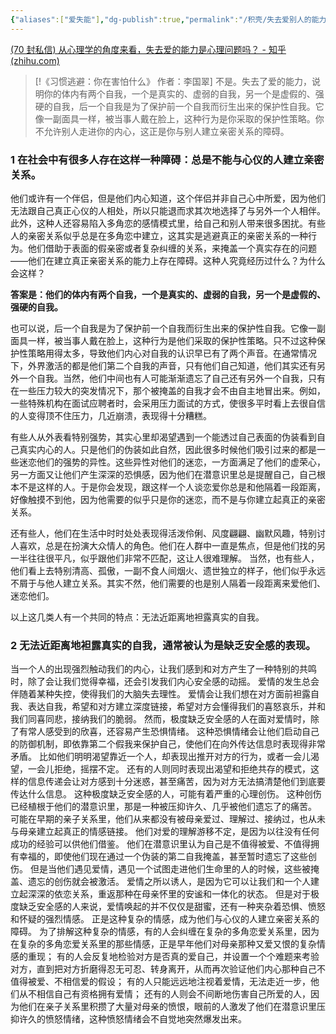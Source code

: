 ```yaml
---
{"aliases":["爱失能"],"dg-publish":true,"permalink":"/积壳/失去爱别人的能力/","dgPassFrontmatter":true}
---
```


[(70 封私信) 从心理学的角度来看，失去爱的能力是心理问题吗？ - 知乎 (zhihu.com)](https://www.zhihu.com/question/382770232)

> [!《习惯逃避：你在害怕什么》 作者：李国翠]
> 不是。失去了爱的能力，说明你的体内有两个自我，一个是真实的、虚弱的自我，另一个是虚假的、强硬的自我，后一个自我是为了保护前一个自我而衍生出来的保护性自我。它像一副面具一样，被当事人戴在脸上，这种行为是你采取的保护性策略。你不允许别人走进你的内心，这正是你与别人建立亲密关系的障碍。

### 1 在社会中有很多人存在这样一种障碍：总是不能与心仪的人建立亲密关系。
他们或许有一个伴侣，但是他们内心知道，这个伴侣并非自己心中所爱，因为他们无法跟自己真正心仪的人相处，所以只能退而求其次地选择了与另外一个人相伴。此外，这种人还容易陷入多角恋的感情模式里，给自己和别人带来很多困扰。有些人的亲密关系似乎总是在多角恋中建立，这其实是逃避真正的亲密关系的一种行为。他们借助于表面的假亲密或者复杂纠缠的关系，来掩盖一个真实存在的问题——他们在建立真正亲密关系的能力上存在障碍。这种人究竟经历过什么？为什么会这样？ 

**答案是：他们的体内有两个自我，一个是真实的、虚弱的自我，另一个是虚假的、强硬的自我。**

也可以说，后一个自我是为了保护前一个自我而衍生出来的保护性自我。它像一副面具一样，被当事人戴在脸上，这种行为是他们采取的保护性策略。只不过这种保护性策略用得太多，导致他们内心对自我的认识早已有了两个声音。在通常情况下，外界激活的都是他们第二个自我的声音，只有他们自己知道，他们其实还有另外一个自我。当然，他们中间也有人可能渐渐遗忘了自己还有另外一个自我，只有在一些压力较大的突发情况下，那个被掩盖的自我才会不由自主地冒出来。例如，一些特殊机构在面试应聘者时，会采用压力面试的方式，使很多平时看上去很自信的人变得顶不住压力，几近崩溃，表现得十分糟糕。

有些人从外表看特别强势，其实心里却渴望遇到一个能透过自己表面的伪装看到自己真实内心的人。只是他们的伪装如此自然，因此很多时候他们吸引过来的都是一些迷恋他们的强势的异性。这些异性对他们的迷恋，一方面满足了他们的虚荣心，另一方面又让他们产生深深的恐惧感，因为他们在潜意识里总是提醒自己，自己根本不是这样的人。于是你会发现，跟这样一个人谈恋爱你总是和他隔着一段距离，好像触摸不到他，因为他需要的似乎只是你的迷恋，而不是与你建立起真正的亲密关系。

还有些人，他们在生活中时时处处表现得活泼伶俐、风度翩翩、幽默风趣，特别讨人喜欢，总是在扮演大众情人的角色。他们在人群中一直是焦点，但是他们找的另一半往往很平凡，似乎跟他们非常不匹配，这让人很难理解。 
当然，也有些人，他们看上去特别清高、孤傲，一副不食人间烟火、遗世独立的样子，他们似乎永远不屑于与他人建立关系。其实不然，他们需要的也是别人隔着一段距离来爱他们、迷恋他们。

以上这几类人有一个共同的特点：无法近距离地袒露真实的自我。
### 2 无法近距离地袒露真实的自我，通常被认为是缺乏安全感的表现。
当一个人的出现强烈触动我们的内心，让我们感到和对方产生了一种特别的共鸣时，除了会让我们觉得幸福，还会引发我们内心安全感的动摇。 爱情的发生总会伴随着某种失控，使得我们的大脑失去理性。 爱情会让我们想在对方面前袒露自我、表达自我，希望和对方建立深度链接，希望对方会懂得我们的喜怒哀乐，并和我们同喜同悲，接纳我们的脆弱。 然而，极度缺乏安全感的人在面对爱情时，除了有常人感受到的欣喜，还容易产生恐惧情绪。 这种恐惧情绪会让他们启动自己的防御机制，即依靠第二个假我来保护自己，使他们在向外传达信息时表现得非常矛盾。 比如他们明明渴望靠近一个人，却表现出推开对方的行为，或者一会儿渴望，一会儿拒绝，摇摆不定。 还有的人则同时表现出渴望和拒绝共存的模式，这样的信息传递会让对方感到十分迷惑，甚至痛苦，因为对方无法搞清楚他们到底要传达什么信息。 这种极度缺乏安全感的人，可能有着严重的心理创伤。 这种创伤已经植根于他们的潜意识里，那是一种被压抑许久、几乎被他们遗忘了的痛苦。 可能在早期的亲子关系里，他们从来都没有被母亲爱过、理解过、接纳过，也从未与母亲建立起真正的情感链接。 他们对爱的理解游移不定，是因为以往没有任何成功的经验可以供他们借鉴。 他们在潜意识里认为自己是不值得被爱、不值得拥有幸福的，即使他们现在通过一个伪装的第二自我掩盖，甚至暂时遗忘了这些创伤。 但是当他们遇见爱情，遇见一个试图走进他们生命里的人的时候，这些被掩盖、遗忘的创伤就会被激活。 爱情之所以诱人，是因为它可以让我们和一个人建立起深深的依恋关系，重返那种在母亲怀里的安谧和一体化的状态。 但是对于极度缺乏安全感的人来说，爱情唤起的并不仅仅是甜蜜，还有一种夹杂着恐惧、愤怒和怀疑的强烈情感。 正是这种复杂的情感，成为他们与心仪的人建立亲密关系的障碍。 为了排解这种复杂的情感，有的人会纠缠在复杂的多角恋爱关系里，因为在复杂的多角恋爱关系里的那些情感，正是早年他们对母亲那种又爱又恨的复杂情感的重现； 有的人会反复地检验对方是否真的爱自己，并设置一个个难题来考验对方，直到把对方折磨得忍无可忍、转身离开，从而再次验证他们内心那种自己不值得被爱、不相信爱的假设； 有的人只能远远地注视着爱情，无法走近一步，他们从不相信自己有资格拥有爱情； 还有的人则会不间断地伤害自己所爱的人，因为他们在亲子关系里积攒了大量对母亲的愤恨，眼前的人激发了他们在潜意识里压抑许久的愤怒情绪，这种愤怒情绪会不自觉地突然爆发出来。